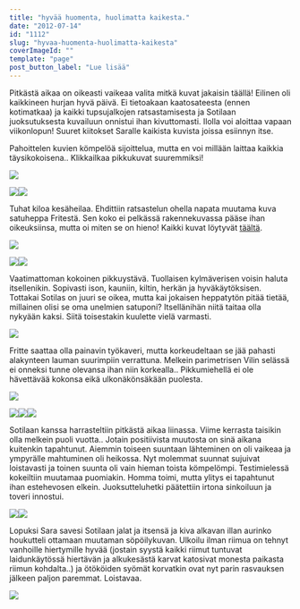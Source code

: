 ```yaml
---
title: "hyvää huomenta, huolimatta kaikesta."
date: "2012-07-14"
id: "1112"
slug: "hyvaa-huomenta-huolimatta-kaikesta"
coverImageId: ""
template: "page"
post_button_label: "Lue lisää"
---
```


Pitkästä aikaa on oikeasti vaikeaa valita mitkä kuvat jakaisin täällä! Eilinen oli kaikkineen hurjan hyvä päivä. Ei tietoakaan kaatosateesta (ennen kotimatkaa) ja kaikki tupsujalkojen ratsastamisesta ja Sotilaan juoksutuksesta kuvailuun onnistui ihan kivuttomasti. Ilolla voi aloittaa vapaan viikonlopun! Suuret kiitokset Saralle kaikista kuvista joissa esiinnyn itse.  
  
Pahoittelen kuvien kömpelöä sijoittelua, mutta en voi millään laittaa kaikkia täysikokoisena.. Klikkailkaa pikkukuvat suuremmiksi!  
  

[![](/images/IMG_5873.png)](http://2.bp.blogspot.com/--4CUm-dPIWw/UAElULC2BRI/AAAAAAAAA2g/pOgZxCK50aw/s1600/IMG_5873.png)

[![](/images/IMG_5938.png)](http://3.bp.blogspot.com/-r5m-qUjOFg0/UAElESTvPII/AAAAAAAAA14/B1mn3a4u8hg/s1600/IMG_5938.png)[![](/images/IMG_5954.png)](http://2.bp.blogspot.com/-gMfaR4OJvxY/UAElIE1poXI/AAAAAAAAA2A/gxnsM3nuEm0/s1600/IMG_5954.png)

  
Tuhat kiloa kesäheilaa. Ehdittiin ratsastelun ohella napata muutama kuva satuheppa Fritestä. Sen koko ei pelkässä rakennekuvassa pääse ihan oikeuksiinsa, mutta oi miten se on hieno! Kaikki kuvat löytyvät [täältä](http://maisaw.otukset.fi/kuvat/2012/13.7.2012+Fritte/).  
  

[![](/images/IMG_5998.png)](http://3.bp.blogspot.com/-d8qcCDLAjAI/UAElRMhNYQI/AAAAAAAAA2Y/tXdtDGILxZ8/s1600/IMG_5998.png)

  

[![](/images/IMG_5990.png)](http://4.bp.blogspot.com/-guiYPNk2Z8A/UAElN456Z7I/AAAAAAAAA2Q/JnJU2igjEIU/s1600/IMG_5990.png)[![](/images/IMG_5987.png)](http://3.bp.blogspot.com/-f9bGmMnRKw8/UAElLG8BN5I/AAAAAAAAA2I/L4IbgKPbwXE/s1600/IMG_5987.png)

  
Vaatimattoman kokoinen pikkuystävä. Tuollaisen kylmäverisen voisin haluta itsellenikin. Sopivasti ison, kauniin, kiltin, herkän ja hyväkäytöksisen. Tottakai Sotilas on juuri se oikea, mutta kai jokaisen heppatytön pitää tietää, millainen olisi se oma unelmien satuponi? Itsellänihän niitä taitaa olla nykyään kaksi. Siitä toisestakin kuulette vielä varmasti.  
  

[![](/images/IMG_6113.png)](http://3.bp.blogspot.com/-qBHcEPaScFc/UAEletQjjhI/AAAAAAAAA2w/svUWXoUOlAc/s1600/IMG_6113.png)

  
Fritte saattaa olla painavin työkaveri, mutta korkeudeltaan se jää pahasti alakynteen lauman suurimpiin verrattuna. Melkein parimetrisen Vilin selässä ei onneksi tunne olevansa ihan niin korkealla.. Pikkumiehellä ei ole hävettävää kokonsa eikä ulkonäkönsäkään puolesta.  
  

[![](/images/IMG_6375.png)](http://4.bp.blogspot.com/-irU0FBGsEqA/UAElrNRva5I/AAAAAAAAA3I/Qf_iXL_O_7A/s1600/IMG_6375.png)

  

[![](/images/IMG_6217.png)](http://1.bp.blogspot.com/-4ThbPBP9ZFc/UAEloSsSVpI/AAAAAAAAA3A/gxO3ZUnJgqk/s1600/IMG_6217.png)[![](/images/IMG_6202.png)](http://2.bp.blogspot.com/-0HagDUALg5Y/UAEllHD5zuI/AAAAAAAAA24/K21izfFjd7o/s1600/IMG_6202.png)[![](/images/IMG_6432.png)](http://4.bp.blogspot.com/--I_vKBFy3jU/UAElyIySUnI/AAAAAAAAA3Q/0iYOVTjIohc/s1600/IMG_6432.png)

  
Sotilaan kanssa harrasteltiin pitkästä aikaa liinassa. Viime kerrasta taisikin olla melkein puoli vuotta.. Jotain positiivista muutosta on sinä aikana kuitenkin tapahtunut. Aiemmin toiseen suuntaan lähteminen on oli vaikeaa ja ympyrälle mahtuminen oli heikossa. Nyt molemmat suunnat sujuivat loistavasti ja toinen suunta oli vain hieman toista kömpelömpi. Testimielessä kokeiltiin muutamaa puomiakin. Homma toimi, mutta ylitys ei tapahtunut ihan estehevosen elkein. Juoksutteluhetki päätettiin irtona sinkoiluun ja toveri innostui.  
  

[![](/images/IMG_6546.png)](http://4.bp.blogspot.com/-eMD6zrm4Ifw/UAEl7h-TYXI/AAAAAAAAA3o/FiMq94LhM_g/s1600/IMG_6546.png)[![](/images/IMG_6511.png)](http://1.bp.blogspot.com/-LQQuL2O1Oxo/UAEl5LymdBI/AAAAAAAAA3g/VafO2EP2MJA/s1600/IMG_6511.png)

  
Lopuksi Sara savesi Sotilaan jalat ja itsensä ja kiva alkavan illan aurinko houkutteli ottamaan muutaman söpöilykuvan. Ulkoilu ilman riimua on tehnyt vanhoille hiertymille hyvää (jostain syystä kaikki riimut tuntuvat laidunkäytössä hiertävän ja alkukesästä karvat katosivat monesta paikasta riimun kohdalta..) ja ötököiden syömät korvatkin ovat nyt parin rasvauksen jälkeen paljon paremmat. Loistavaa.  
  

[![](/images/apina.png)](http://4.bp.blogspot.com/-nfk9RE98f2M/UAFATkAOWBI/AAAAAAAAA4E/9Oq_5a2NhqE/s1600/apina.png)

